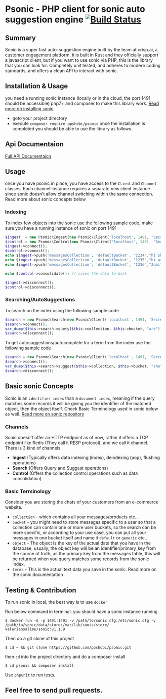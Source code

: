 # Psonic - PHP client for sonic auto suggestion engine [![Build Status](https://travis-ci.com/ppshobi/psonic.svg?branch=master)](https://travis-ci.com/ppshobi/psonic)

## Summary

Sonic is a super fast auto-suggestion engine built by the team at crisp.ai, a customer engagement platform. it is built in Rust and they officially support a javascript client, but if you want to use sonic via PHP, this is the library that you can look for.
Completely unit tested, and adheres to modern coding standards, and offers a clean API to interact with sonic.

## Installation & Usage

you need a running sonic instance (locally or in the cloud, the port 1491 should be accessible) php7+ and composer to make this library work. [Read more on installing sonic](https://github.com/valeriansaliou/sonic/blob/master/README.md)

- goto your project directory
- execute `composer require ppshobi/psonic`
  once the installation is completed you should be able to use the library as follows

## Api Documentaion

[Full API Documentaion](api-docs.md)

## Usage

once you have psonic in place, you have access to the `Client` and `Channel` classes, Each channel instance requires a separate new client instance since sonic doesn't allow channel switching within the same connection. Read more about sonic concepts below

### Indexing

To index few objects into the sonic use the following sample code, make sure you have a running instance of sonic on port 1491

```php
$ingest  = new Psonic\Ingest(new Psonic\Client('localhost', 1491, 'SecretPassword', 30));
$control = new Psonoc\Control(new Psonic\Client('localhost', 1491, 'SecretPassword', 30));
$ingest->connect();
$control->connect();
echo $ingest->push('messagesCollection', 'defaultBucket', "1234","hi Shobi how are you?")->getStatus(); // OK
echo $ingest->push('messagesCollection', 'defaultBucket', "1235","hi are you fine ?")->getStatus(); //OK
echo $ingest->push('messagesCollection', 'defaultBucket', "1236","Jomit? How are you?")->getStatus(); //OK

echo $control->consolidate(); // saves the data to disk

$ingest->disconnect();
$control->disconnect();

```

### Searching/AutoSuggestions

To search on the index using the following sample code

```php
$search = new Psonoc\Search(new Psonic\Client('localhost', 1491, 'SecretPassword', 30));
$search->connect();
var_dump($this->search->query($this->collection, $this->bucket, "are")); // you should be getting an array of object keys which matched the term "are"
$search->disconnect();
```

To get autosuggestions/autocomplete for a term from the index use the following sample code

```php
$search = new Psonoc\Search(new Psonic\Client('localhost', 1491, 'SecretPassword', 30));
$search->connect();
var_dump($this->search->suggest($this->collection, $this->bucket, "sho")); // you should be getting an array of terms which matched the term "sho" consider previous example and it will output "shobi"
$search->disconnect();
```

## Basic sonic Concepts

Sonic is an `identifier index` than a `document index`, meaning if the query matches some records it will be giving you the identifier of the matched object, then the object itself. Check Basic Terminology used in sonic below as well. [Read more on sonic repository](https://github.com/valeriansaliou/sonic/blob/master/README.md)

### Channels

Sonic doesn't offer an HTTP endpoint as of now, rather it offers a TCP endpoint like Redis (They call it RESP protocol), and we call it channel.
There is 3 kind of channels

- **Ingest** (Typically offers data indexing (index), deindexing (pop), flushing operations)
- **Search** (Offers Query and Suggest operations)
- **Control** (Offers the collection control operations such as data consolidation)

### Basic Terminology

Consider you are storing the chats of your customers from an e-commerce website.

- `collection` - which contains all your messages/products etc...
- `bucket` - you might need to store messages specific to a user so that a collection can contain one or more user buckets, so the search can be more specific,
  or according to your use case, you can put all your messages in one bucket itself and name it `default` or `generic` etc..
- `object` - The object is the key of the actual data that you have in the database, usually, the object key will be an identifier/primary_key from the source of truth, as the primary key from the messages table, this will be returned when you query matches some records from the sonic index.
- `terms` - This is the actual text data you save in the sonic.
  Read more on the sonic documentation

## Testing & Contribution

To run sonic in local, the best way is to use `docker`

Run below command in terminal. you should have a sonic instance running.

`$ docker run -d -p 1491:1491 -v /path/to/sonic.cfg:/etc/sonic.cfg -v /path/to/sonic/data/store:/var/lib/sonic/store/ valeriansaliou/sonic:v1.1.9`

Then do a git clone of this project

`$ cd ~ && git clone https://github.com/ppshobi/psonic.git`

then `cd` into the project directory and do a composer install

`$ cd psonic && composer install`

Use `phpunit` to run tests.

## Feel free to send pull requests.
